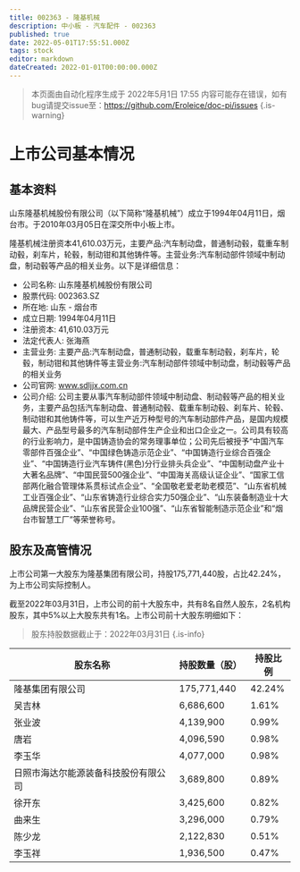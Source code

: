 ```yaml
---
title: 002363 - 隆基机械
description: 中小板 - 汽车配件 - 002363
published: true
date: 2022-05-01T17:55:51.000Z
tags: stock
editor: markdown
dateCreated: 2022-01-01T00:00:00.000Z
---
```


> 本页面由自动化程序生成于 2022年5月1日 17:55
> 内容可能存在错误，如有bug请提交issue至：https://github.com/Eroleice/doc-pi/issues
{.is-warning}

# 上市公司基本情况

## 基本资料

山东隆基机械股份有限公司（以下简称“隆基机械”）成立于1994年04月11日，烟台市。于2010年03月05日在深交所中小板上市。

隆基机械注册资本41,610.03万元，主要产品:汽车制动盘，普通制动毂，载重车制动毂，刹车片，轮毂，制动钳和其他铸件等。主营业务:汽车制动部件领域中制动盘，制动毂等产品的相关业务。以下是详细信息：

- 公司名称: 山东隆基机械股份有限公司
- 股票代码: 002363.SZ
- 所在地: 山东 - 烟台市
- 成立日期: 1994年04月11日
- 注册资本: 41,610.03万元
- 法定代表人: 张海燕
- 主营业务: 主要产品:汽车制动盘，普通制动毂，载重车制动毂，刹车片，轮毂，制动钳和其他铸件等主营业务:汽车制动部件领域中制动盘，制动毂等产品的相关业务
- 公司官网: www.sdljjx.com.cn
- 公司介绍: 公司主要从事汽车制动部件领域中制动盘、制动毂等产品的相关业务，主要产品包括汽车制动盘、普通制动毂、载重车制动毂、刹车片、轮毂、制动钳和其他铸件等，可以生产近万种型号的汽车制动部件产品，是国内规模最大、产品型号最多的汽车制动部件生产企业和出口企业之一。公司具有较高的行业影响力，是中国铸造协会的常务理事单位；公司先后被授予“中国汽车零部件百强企业”、“中国绿色铸造示范企业”、“中国铸造行业综合百强企业”、“中国铸造行业汽车铸件(黑色)分行业排头兵企业”、“中国制动盘产业十大著名品牌”、“中国民营500强企业”、“中国海关高级认证企业”、“国家工信部两化融合管理体系贯标试点企业”、“全国敬老爱老助老模范”、“山东省机械工业百强企业”、“山东省铸造行业综合实力50强企业”、“山东装备制造业十大品牌民营企业”、“山东省民营企业100强”、“山东省智能制造示范企业”和“烟台市智慧工厂”等荣誉称号。


## 股东及高管情况

上市公司第一大股东为隆基集团有限公司，持股175,771,440股，占比42.24%，为上市公司实际控制人。

截至2022年03月31日，上市公司的前十大股东中，共有8名自然人股东，2名机构股东，其中5%以上大股东共有1名。上市公司前十大股东明细如下：

> 股东持股数据截止于：2022年03月31日
{.is-info}

| 股东名称 | 持股数量（股） | 持股比例 |
| --- | --- | --- |
| 隆基集团有限公司 | 175,771,440 | 42.24% |
| 吴吉林 | 6,686,600 | 1.61% |
| 张业波 | 4,139,900 | 0.99% |
| 唐岩 | 4,096,590 | 0.98% |
| 李玉华 | 4,077,000 | 0.98% |
| 日照市海达尔能源装备科技股份有限公司 | 3,689,800 | 0.89% |
| 徐开东 | 3,425,600 | 0.82% |
| 曲来生 | 3,296,000 | 0.79% |
| 陈少龙 | 2,122,830 | 0.51% |
| 李玉祥 | 1,936,500 | 0.47% |




